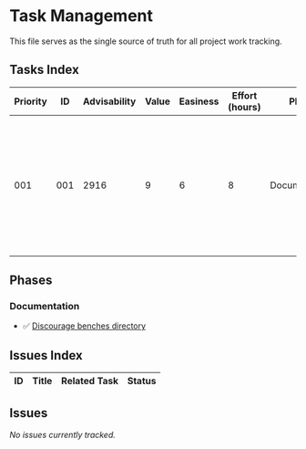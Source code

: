 # Task Management

This file serves as the single source of truth for all project work tracking.

## Tasks Index

| Priority | ID | Advisability | Value | Easiness | Effort (hours) | Phase | Status | Task | Description |
|----------|----|--------------|----- |----------|----------------|-------|--------|------|-------------|
| 001 | 001 | 2916 | 9 | 6 | 8 | Documentation | ✅ (Completed) | [Discourage benches directory](completed/001_discourage_benches_directory.md) | Strengthen benchkit's positioning by actively discouraging benches/ directory usage and promoting standard directory integration |

## Phases

### Documentation
*   ✅ [Discourage benches directory](completed/001_discourage_benches_directory.md)

## Issues Index

| ID | Title | Related Task | Status |
|----|-------|--------------|--------|

## Issues

*No issues currently tracked.*